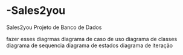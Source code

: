 # -Sales2you
Sales2you Projeto de Banco de Dados

fazer esses diagrmas
diagrama de caso de uso
diagrama de classes
diagrama de sequencia 
diagrama de estados
diagrama de iteração
